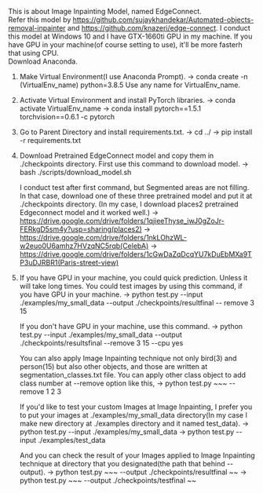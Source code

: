 This is about Image Inpainting Model, named EdgeConnect.  
Refer this model by https://github.com/sujaykhandekar/Automated-objects-removal-inpainter and https://github.com/knazeri/edge-connect.
I conduct this model at Windows 10 and I have GTX-1660ti GPU in my machine.
If you have GPU in your machine(of course setting to use), it'll be more fasterh that using CPU.  
Download Anaconda.

1. Make Virtual Environment(I use Anaconda Prompt).
-> conda create -n (VirtualEnv_name) python=3.8.5
Use any name for VirtualEnv_name.

2. Activate Virtual Environment and install PyTorch libraries.
-> conda activate VirtualEnv_name
-> conda install pytorch==1.5.1 torchvision==0.6.1 -c pytorch

3. Go to Parent Directory and install requirements.txt.
-> cd ../
-> pip install -r requirements.txt

4. Download Pretrained EdgeConnect model and copy them in ./checkpoints directory.
   First use this command to download model.
-> bash ./scripts/download_model.sh

   I conduct test after first command, but Segmented areas are not filling. In that case,
   download one of these three pretrained model and put it at ./checkpoints directory.
   (In my case, I download places2 pretrained Edgeconnect model and it worked well.)
-> https://drive.google.com/drive/folders/1qjieeThyse_iwJ0gZoJr-FERkgD5sm4y?usp=sharing(places2)
-> https://drive.google.com/drive/folders/1nkLOhzWL-w2euo0U6amhz7HVzqNC5rqb(CelebA)
-> https://drive.google.com/drive/folders/1cGwDaZqDcqYU7kDuEbMXa9TP3uDJRBR1(Paris-street-view)

5. If you have GPU in your machine, you could quick prediction. Unless it will take long times.
   You could test images by using this command, if you have GPU in your machine.
   -> python test.py --input ./examples/my_small_data --output ./checkpoints/resultfinal -- remove 3 15

   If you don't have GPU in your machine, use this command.
   -> python test.py --input ./examples/my_small_data --output ./checkpoints/resultsfinal --remove 3 15 --cpu yes

   You can also apply Image Inpainting technique not only bird(3) and person(15) but also other objects, 
   and those are written at segmentation_classes.txt file. You can apply other class object to add 
   class number at --remove option like this,
   -> python test.py ~~~ --remove 1 2 3

   If you'd like to test your custom Images at Image Inpainting, I prefer you to put your images at 
   ./examples/my_small_data directory(In my case I make new directory at ./examples directory and it named
   test_data).
   -> python test.py --input ./examples/my_small_data
   -> python test.py --input ./examples/test_data

   And you can check the result of your Images applied to Image Inpainting technique 
   at directory that you designated(the path that behind --output).
   -> python test.py ~~~ --output ./checkpoints/resultfinal ~~
   -> python test.py ~~~ --output ./checkpoints/testfinal ~~
